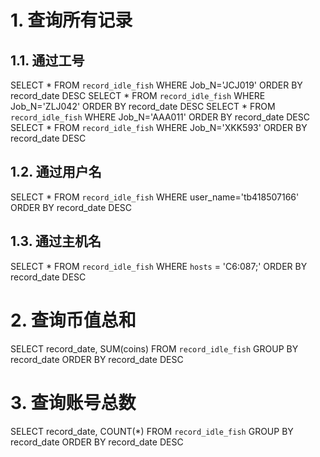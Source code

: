 # 1. 查询所有记录

## 1.1. 通过工号

SELECT * FROM `record_idle_fish` WHERE Job_N='JCJ019' ORDER BY record_date DESC
SELECT * FROM `record_idle_fish` WHERE Job_N='ZLJ042' ORDER BY record_date DESC
SELECT * FROM `record_idle_fish` WHERE Job_N='AAA011' ORDER BY record_date DESC
SELECT * FROM `record_idle_fish` WHERE Job_N='XKK593' ORDER BY record_date DESC

## 1.2. 通过用户名

SELECT * FROM `record_idle_fish` WHERE user_name='tb418507166' ORDER BY record_date DESC

## 1.3. 通过主机名

SELECT * FROM `record_idle_fish` WHERE `hosts` = 'C6:087;' ORDER BY record_date DESC

# 2. 查询币值总和

SELECT record_date, SUM(coins) FROM `record_idle_fish` GROUP BY record_date ORDER BY record_date DESC

# 3. 查询账号总数

SELECT record_date, COUNT(*) FROM `record_idle_fish` GROUP BY record_date ORDER BY record_date DESC